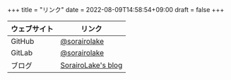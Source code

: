 +++
title = "リンク"
date = 2022-08-09T14:58:54+09:00
draft = false
+++

| ウェブサイト | リンク                                                    |
| ------------ | --------------------------------------------------------- |
| GitHub       | [@sorairolake](https://github.com/sorairolake)            |
| GitLab       | [@sorairolake](https://gitlab.com/sorairolake)            |
| ブログ       | [SorairoLake's blog](https://sorairolake.github.io/blog/) |
